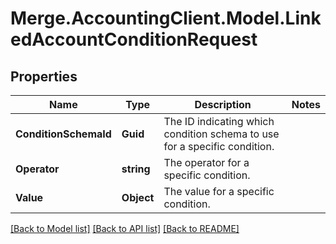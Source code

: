 # Merge.AccountingClient.Model.LinkedAccountConditionRequest

## Properties

Name | Type | Description | Notes
------------ | ------------- | ------------- | -------------
**ConditionSchemaId** | **Guid** | The ID indicating which condition schema to use for a specific condition. | 
**Operator** | **string** | The operator for a specific condition. | 
**Value** | **Object** | The value for a specific condition. | 

[[Back to Model list]](../README.md#documentation-for-models) [[Back to API list]](../README.md#documentation-for-api-endpoints) [[Back to README]](../README.md)

